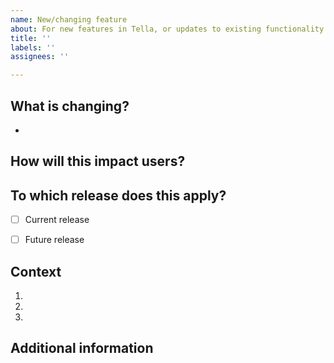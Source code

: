 ```yaml
---
name: New/changing feature
about: For new features in Tella, or updates to existing functionality
title: ''
labels: ''
assignees: ''

---
```


## What is changing? 
<!-- Please include as many details as possible) -->
-  

## How will this impact users?


## To which release does this apply?

- [ ] Current release
- [ ] Future release 


## Context
<!-- Link to associated PRs or issues. -->

1.
1.
1.

## Additional information
